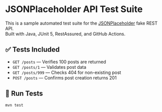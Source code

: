 # JSONPlaceholder API Test Suite

This is a sample automated test suite for the [JSONPlaceholder](https://jsonplaceholder.typicode.com/) fake REST API.  
Built with Java, JUnit 5, RestAssured, and GitHub Actions.

## ✅ Tests Included

- `GET /posts` — Verifies 100 posts are returned
- `GET /posts/1` — Validates post data
- `GET /posts/999` — Checks 404 for non-existing post
- `POST /posts` — Confirms post creation returns 201

## 🧪 Run Tests

```bash
mvn test
